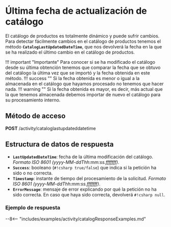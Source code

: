 # Última fecha de actualización de catálogo

El catálogo de productos es totalmente dinámico y puede sufrir cambios. Para detectar fácilmente cambios en el catálogo de productos tenemos el método **``CatalogLastUpdatedDateTime``**, que nos devolverá la fecha en la que se ha realizado el último cambio en el catálogo de productos.

!!! important "Importante"
    Para conocer si se ha modificado el catálogo desde su última obtención tenemos que comparar la fecha que se obtuvo del catálogo la última vez que se importó y la fecha obtenida en este método.
    !!! success ""
        Si la fecha obtenida es menor o igual a la almacenada en el catálogo que hayamos procesado no tenemos que hacer nada.
    !!! warning ""
        Si la fecha obtenida es mayor, es decir, más actual que la que tenemos almacenada debemos importar de nuevo el catálogo para su procesamiento interno.

## Método de acceso

**POST** /activity/cataloglastupdateddatetime

## Estructura de datos de respuesta

- **``LastUpdatedDateTime``**: fecha de la última modificación del catálogo. *Formato ISO 8601 (yyyy-MM-ddThh:mm:ss.fffffff)*.
- **``Success``**: booleano (``#!csharp true/false``) que indica si la petición ha sido o no correcta.
- **``Timestamp``**: instante de tiempo del procesamiento de la solicitud. *Formato ISO 8601 (yyyy-MM-ddThh:mm:ss.fffffff)*.
- **``ErrorMessage``**: mensaje de error explicando por qué la petición no ha sido correcta. En caso que haya sido correcta, devolverá ``#!csharp null``.

### Ejemplo de respuesta

--8<-- "includes/examples/activity/catalogResponseExamples.md"

